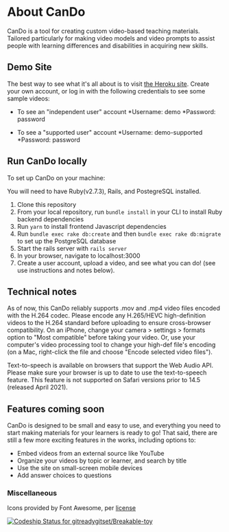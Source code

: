# About CanDo

CanDo is a tool for creating custom video-based teaching materials. Tailored particularly for making video models and video prompts to assist people with learning differences and disabilities in acquiring new skills. 

## Demo Site

The best way to see what it's all about is to visit [the Heroku site](https://can-do.herokuapp.com/users/sign_in). Create your own account, or log in with the following credentials to see some sample videos: 

- To see an "independent user" account
*Username: demo
*Password: password

- To see a "supported user" account
 *Username: demo-supported
 *Password: password

## Run CanDo locally

To set up CanDo on your machine:

You will need to have Ruby(v2.7.3), Rails, and PostegreSQL installed. 

1. Clone this repository
2. From your local repository, run `bundle install` in your CLI to install Ruby backend dependencies
3. Run `yarn` to install frontend Javascript dependencies
4. Run `bundle exec rake db:create` and then `bundle exec rake db:migrate` to set up the PostgreSQL database 
5. Start the rails server with `rails server`
6. In your browser, navigate to localhost:3000
7. Create a user account, upload a video, and see what you can do! (see use instructions and notes below).
 
## Technical notes

As of now, this CanDo reliably supports .mov and .mp4 video files encoded with the H.264 codec. Please encode any H.265/HEVC high-definition videos to the H.264 standard before uploading to ensure cross-browser compatibility. On an iPhone, change your camera > settings > formats option to "Most compatible" before taking your video. Or, use your computer's video processing tool to change your high-def file's encoding (on a Mac, right-click the file and choose "Encode selected video files").

Text-to-speech is available on browsers that support the Web Audio API. Please make sure your browser is up to date to use the text-to-speech feature. This feature is not supported on Safari versions prior to 14.5 (released April 2021). 

## Features coming soon

CanDo is designed to be small and easy to use, and everything you need to start making materials for your learners is ready to go! That said, there are still a few more exciting features in the works, including options to:
- Embed videos from an external source like YouTube
- Organize your videos by topic or learner, and search by title
- Use the site on small-screen mobile devices
- Add answer choices to questions
       
### Miscellaneous

Icons provided by Font Awesome, per [license](https://fontawesome.com/license)

 [![Codeship Status for gitreadygitset/Breakable-toy](https://app.codeship.com/projects/287a9f55-522b-4afa-af54-b823b6ce68dc/status?branch=master)](https://app.codeship.com/projects/443301)
